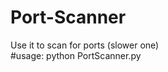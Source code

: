 # Port-Scanner
Use it to scan for ports (slower one)<br>
#usage:
      python PortScanner.py <ip-addr>
